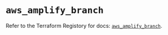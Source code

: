 # `aws_amplify_branch`

Refer to the Terraform Registory for docs: [`aws_amplify_branch`](https://registry.terraform.io/providers/hashicorp/aws/5.30.0/docs/resources/amplify_branch).
